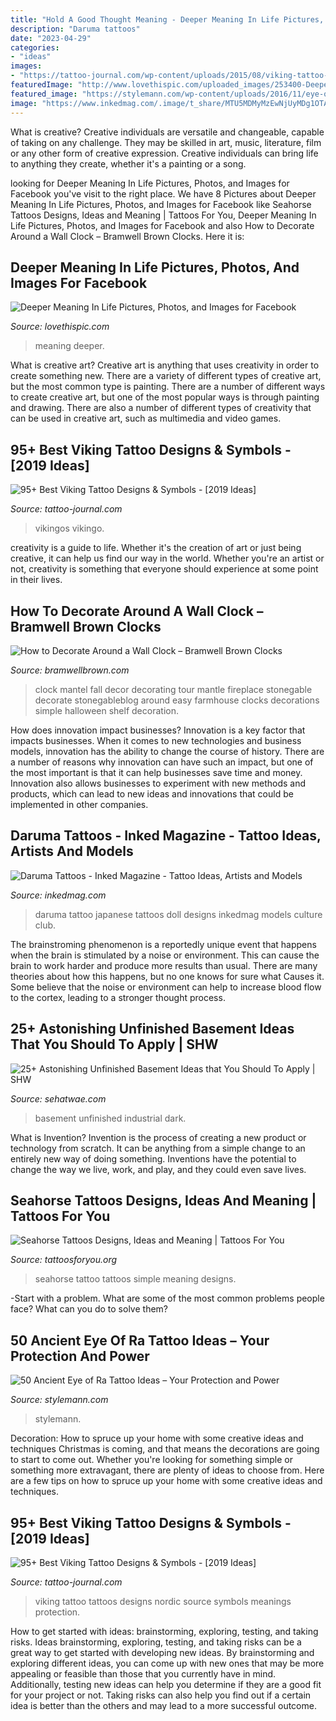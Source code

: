 ```yaml
---
title: "Hold A Good Thought Meaning - Deeper Meaning In Life Pictures, Photos, And Images For Facebook"
description: "Daruma tattoos"
date: "2023-04-29"
categories:
- "ideas"
images:
- "https://tattoo-journal.com/wp-content/uploads/2015/08/viking-tattoo-26.jpg"
featuredImage: "http://www.lovethispic.com/uploaded_images/253400-Deeper-Meaning-In-Life.jpg"
featured_image: "https://stylemann.com/wp-content/uploads/2016/11/eye-of-ra-tattoo-10-1024x1024.jpg"
image: "https://www.inkedmag.com/.image/t_share/MTU5MDMyMzEwNjUyMDg1OTA5/daruma_tattoo_feature.jpg"
---
```



What is creative?
Creative individuals are versatile and changeable, capable of taking on any challenge. They may be skilled in art, music, literature, film or any other form of creative expression. Creative individuals can bring life to anything they create, whether it's a painting or a song.

	

		
looking for Deeper Meaning In Life Pictures, Photos, and Images for Facebook you've visit to the right place. We have 8 Pictures about Deeper Meaning In Life Pictures, Photos, and Images for Facebook like Seahorse Tattoos Designs, Ideas and Meaning | Tattoos For You, Deeper Meaning In Life Pictures, Photos, and Images for Facebook and also How to Decorate Around a Wall Clock – Bramwell Brown Clocks. Here it is:
		
    
## Deeper Meaning In Life Pictures, Photos, And Images For Facebook

<img loading=lazy src="http://www.lovethispic.com/uploaded_images/253400-Deeper-Meaning-In-Life.jpg" onerror="this.onerror=null;this.src='https://tse4.mm.bing.net/th?id=OIP.DvnTI1nsh018YE1MFWNWCwHaHV&amp;pid=15.1';" alt="Deeper Meaning In Life Pictures, Photos, and Images for Facebook">

_Source: lovethispic.com_

>meaning deeper. 

	

What is creative art?
Creative art is anything that uses creativity in order to create something new. There are a variety of different types of creative art, but the most common type is painting. There are a number of different ways to create creative art, but one of the most popular ways is through painting and drawing. There are also a number of different types of creativity that can be used in creative art, such as multimedia and video games.

    
## 95+ Best Viking Tattoo Designs &amp; Symbols - [2019 Ideas]

<img loading=lazy src="https://tattoo-journal.com/wp-content/uploads/2015/08/viking-tattoo-26.jpg" onerror="this.onerror=null;this.src='https://tse2.mm.bing.net/th?id=OIP.rjk8wYofJnRImq8O50WHIAHaHa&amp;pid=15.1';" alt="95+ Best Viking Tattoo Designs &amp; Symbols - [2019 Ideas]">

_Source: tattoo-journal.com_

>vikingos vikingo. 

	

creativity is a guide to life. Whether it's the creation of art or just being creative, it can help us find our way in the world. Whether you're an artist or not, creativity is something that everyone should experience at some point in their lives.

    
## How To Decorate Around A Wall Clock – Bramwell Brown Clocks

<img loading=lazy src="http://cdn.shopify.com/s/files/1/0745/6891/files/1_36b2cf29-3a80-49ff-a1b6-e067b1e0dd7a_large.jpg?v=1530786270" onerror="this.onerror=null;this.src='https://tse1.mm.bing.net/th?id=OIP.yNGuyeYxoMar7h871RFhEAAAAA&amp;pid=15.1';" alt="How to Decorate Around a Wall Clock – Bramwell Brown Clocks">

_Source: bramwellbrown.com_

>clock mantel fall decor decorating tour mantle fireplace stonegable decorate stonegableblog around easy farmhouse clocks decorations simple halloween shelf decoration. 

	

How does innovation impact businesses?
Innovation is a key factor that impacts businesses. When it comes to new technologies and business models, innovation has the ability to change the course of history. There are a number of reasons why innovation can have such an impact, but one of the most important is that it can help businesses save time and money. Innovation also allows businesses to experiment with new methods and products, which can lead to new ideas and innovations that could be implemented in other companies.

    
## Daruma Tattoos - Inked Magazine - Tattoo Ideas, Artists And Models

<img loading=lazy src="https://www.inkedmag.com/.image/t_share/MTU5MDMyMzEwNjUyMDg1OTA5/daruma_tattoo_feature.jpg" onerror="this.onerror=null;this.src='https://tse2.mm.bing.net/th?id=OIP.Y7_kf39qtp-pUDNaVV8KsAHaHa&amp;pid=15.1';" alt="Daruma Tattoos - Inked Magazine - Tattoo Ideas, Artists and Models">

_Source: inkedmag.com_

>daruma tattoo japanese tattoos doll designs inkedmag models culture club. 

	

The brainstroming phenomenon is a reportedly unique event that happens when the brain is stimulated by a noise or environment. This can cause the brain to work harder and produce more results than usual. There are many theories about how this happens, but no one knows for sure what Causes it. Some believe that the noise or environment can help to increase blood flow to the cortex, leading to a stronger thought process.

    
## 25+ Astonishing Unfinished Basement Ideas That You Should To Apply | SHW

<img loading=lazy src="https://sehatwae.com/wp-content/uploads/2018/05/dark-industrial-unfinished-basement-ideas.jpg" onerror="this.onerror=null;this.src='https://tse2.mm.bing.net/th?id=OIP.A_nmbkj572_MrUkbBGwhigHaE7&amp;pid=15.1';" alt="25+ Astonishing Unfinished Basement Ideas that You Should To Apply | SHW">

_Source: sehatwae.com_

>basement unfinished industrial dark. 

	

What is Invention?
Invention is the process of creating a new product or technology from scratch. It can be anything from a simple change to an entirely new way of doing something. Inventions have the potential to change the way we live, work, and play, and they could even save lives.

    
## Seahorse Tattoos Designs, Ideas And Meaning | Tattoos For You

<img loading=lazy src="https://www.tattoosforyou.org/wp-content/uploads/2016/05/Simple-Seahorse-Tattoo.jpg" onerror="this.onerror=null;this.src='https://tse3.mm.bing.net/th?id=OIP.6RrcV4a5QHDl4V78C1Gd8QHaFh&amp;pid=15.1';" alt="Seahorse Tattoos Designs, Ideas and Meaning | Tattoos For You">

_Source: tattoosforyou.org_

>seahorse tattoo tattoos simple meaning designs. 

	

-Start with a problem. What are some of the most common problems people face? What can you do to solve them? 

    
## 50 Ancient Eye Of Ra Tattoo Ideas – Your Protection And Power

<img loading=lazy src="https://stylemann.com/wp-content/uploads/2016/11/eye-of-ra-tattoo-10-1024x1024.jpg" onerror="this.onerror=null;this.src='https://tse2.mm.bing.net/th?id=OIP.OUnXrLVndD7ln15hEnBGiwHaHa&amp;pid=15.1';" alt="50 Ancient Eye of Ra Tattoo Ideas – Your Protection and Power">

_Source: stylemann.com_

>stylemann. 

	

Decoration: How to spruce up your home with some creative ideas and techniques
Christmas is coming, and that means the decorations are going to start to come out. Whether you're looking for something simple or something more extravagant, there are plenty of ideas to choose from. Here are a few tips on how to spruce up your home with some creative ideas and techniques.

    
## 95+ Best Viking Tattoo Designs &amp; Symbols - [2019 Ideas]

<img loading=lazy src="https://tattoo-journal.com/wp-content/uploads/2016/12/Viking-Tattoo-78-e1499848125506-650x650.jpg" onerror="this.onerror=null;this.src='https://tse1.mm.bing.net/th?id=OIP.ncS6hvReWW_aQcdw_TNrHwHaHa&amp;pid=15.1';" alt="95+ Best Viking Tattoo Designs &amp; Symbols - [2019 Ideas]">

_Source: tattoo-journal.com_

>viking tattoo tattoos designs nordic source symbols meanings protection. 

	

How to get started with ideas: brainstorming, exploring, testing, and taking risks.
Ideas brainstorming, exploring, testing, and taking risks can be a great way to get started with developing new ideas. By brainstorming and exploring different ideas, you can come up with new ones that may be more appealing or feasible than those that you currently have in mind. Additionally, testing new ideas can help you determine if they are a good fit for your project or not. Taking risks can also help you find out if a certain idea is better than the others and may lead to a more successful outcome.


